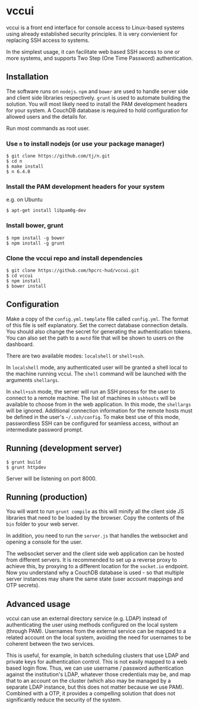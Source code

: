 # vccui

vccui is a front end interface for console access to Linux-based systems using already established security principles. It is very convienient for replacing SSH access to systems.

In the simplest usage, it can facilitate web based SSH access to one or more systems, and supports Two Step (One Time Password) authentication.

## Installation

The software runs on `nodejs`. `npm` and `bower` are used to handle server side and client side libraries respectively. `grunt` is used to automate building the solution. You will most likely need to install the PAM development headers for your system. A CouchDB database is required to hold configuration for allowed users and the details for.

Run most commands as root user.

### Use `n` to install nodejs (or use your package manager)

```
$ git clone https://github.com/tj/n.git
$ cd n
$ make install
$ n 6.4.0
```

### Install the PAM development headers for your system

e.g. on Ubuntu

```
$ apt-get install libpam0g-dev
```

### Install bower, grunt

```
$ npm install -g bower
$ npm install -g grunt
```

### Clone the vccui repo and install dependencies

```
$ git clone https://github.com/hpcrc-hud/vccui.git
$ cd vccui
$ npm install
$ bower install
```

## Configuration

Make a copy of the `config.yml.template` file called `config.yml`. The format of this file is self explanatory. Set the correct database connection details. You should also change the secret for generating the authentication tokens. You can also set the path to a `motd` file that will be shown to users on the dashboard.

There are two available modes: `localshell` or `shell+ssh`. 

In `localshell` mode, any authenticated user will be granted a shell local to the machine running vccui. The `shell` command will be launched with the arguments `shellargs`.

In `shell+ssh` mode, the server will run an SSH process for the user to connect to a remote machine. The list of machines in `sshhosts` will be available to choose from in the web application. In this mode, the `shellargs` will be ignored. Additional connection information for the remote hosts must be defined in the user's `~/.ssh/config`. To make best use of this mode, passwordless SSH can be configured for seamless access, without an intermediate password prompt.

## Running (development server)

```
$ grunt build
$ grunt httpdev
```

Server will be listening on port 8000.

## Running (production)

You will want to run `grunt compile` as this will minify all the client side JS libraries that need to be loaded by the browser. Copy the contents of the `bin` folder to your web server.

In addition, you need to run the `server.js` that handles the websocket and opening a console for the user. 

The websocket server and the client side web application can be hosted from different servers. It is recommended to set up a reverse proxy to achieve this, by proxying to a different location for the `socket.io` endpoint. Now you understand why a CouchDB database is used - so that multiple server instances may share the same state (user account mappings and OTP secrets).

## Advanced usage

vccui can use an external directory service (e.g. LDAP) instead of authenticating the user using methods configured on the local system (through PAM). Usernames from the external service can be mapped to a related account on the local system, avoiding the need for usernames to be coherent between the two services.

This is useful, for example, in batch scheduling clusters that use LDAP and private keys for authentication control. This is not easily mapped to a web based login flow. Thus, we can use username / password authentication against the institution's LDAP, whatever those credentials may be, and map that to an account on the cluster (which also may be managed by a separate LDAP instance, but this does not matter because we use PAM). Combined with a OTP, it provides a compelling solution that does not significantly reduce the security of the system.